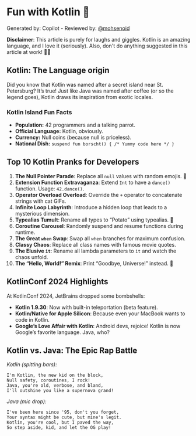 # Fun with Kotlin 🎉
Generated by: Copilot - Reviewed by: [@mohsenoid](https://twitter.com/@mohsenoid)

**Disclaimer**: This article is purely for laughs and giggles. Kotlin is an amazing language, and I love it (seriously). Also, don't do anything suggested in this article at work! 🎩🤖

## Kotlin: The Language origin

Did you know that Kotlin was named after a secret island near St. Petersburg? It’s true! Just like Java was named after coffee (or so the legend goes), Kotlin draws its inspiration from exotic locales.

### Kotlin Island Fun Facts

- **Population:** 42 programmers and a talking parrot.
- **Official Language:** Kotlin, obviously.
- **Currency:** Null coins (because null is priceless).
- **National Dish:** `suspend fun borscht() { /* Yummy code here */ }`


## Top 10 Kotlin Pranks for Developers

1. **The Null Pointer Parade**: Replace all `null` values with random emojis. 🤪
2. **Extension Function Extravaganza**: Extend `Int` to have a `dance()` function. Usage: `42.dance()`.
3. **Operator Overload Overload**: Override the `+` operator to concatenate strings with cat GIFs.
4. **Infinite Loop Labyrinth**: Introduce a hidden loop that leads to a mysterious dimension.
5. **Typealias Tumult**: Rename all types to “Potato” using typealias. 🥔
6. **Coroutine Carousel**: Randomly suspend and resume functions during runtime.
7. **The Great `when` Swap**: Swap all `when` branches for maximum confusion.
8. **Classy Chaos**: Replace all class names with famous movie quotes.
9. **The Elusive `it`**: Rename all lambda parameters to `it` and watch the chaos unfold.
10. **The “Hello, World!” Remix**: Print “Goodbye, Universe!” instead. 🌌


## KotlinConf 2024 Highlights

At KotlinConf 2024, JetBrains dropped some bombshells:

- **Kotlin 1.9.30**: Now with built-in teleportation (beta feature).
- **Kotlin/Native for Apple Silicon**: Because even your MacBook wants to code in Kotlin.
- **Google’s Love Affair with Kotlin**: Android devs, rejoice! Kotlin is now Google’s favorite language. Java, who?


## Kotlin vs. Java: The Epic Rap Battle

*Kotlin (spitting bars):*

```
I'm Kotlin, the new kid on the block,
Null safety, coroutines, I rock!
Java, you're old, verbose, and bland,
I'll outshine you like a supernova grand!
```

*Java (mic drop):*

```
I've been here since '95, don't you forget,
Your syntax might be cute, but mine's legit.
Kotlin, you're cool, but I paved the way,
So step aside, kid, and let the OG play!
```
